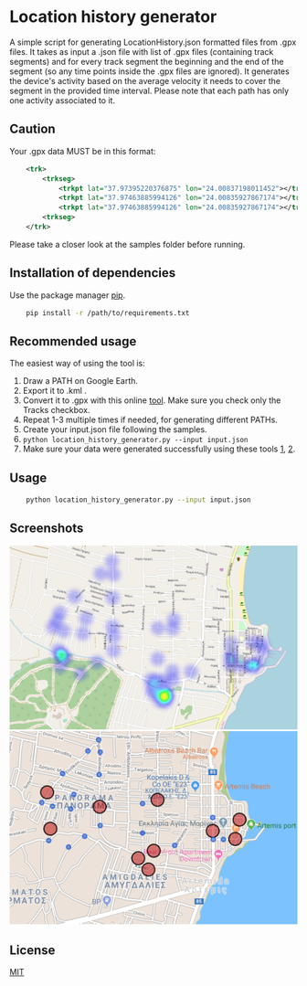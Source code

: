# Location history generator

A simple script for generating LocationHistory.json formatted files from .gpx files.
It takes as input a .json file with list of .gpx files (containing track segments) and for every track segment
the beginning and the end of the segment (so any time points inside the .gpx files are ignored).
It generates the device's activity based on the average velocity it needs to cover the segment
in the provided time interval. Please note that each path has only one activity associated to it.

## Caution

Your .gpx data MUST be in this format:
```xml
    <trk>
        <trkseg>
            <trkpt lat="37.97395220376875" lon="24.00837198011452"></trkpt>
            <trkpt lat="37.97463885994126" lon="24.00835927867174"></trkpt>
            <trkpt lat="37.97463885994126" lon="24.00835927867174"></trkpt>
        <trkseg>
    </trk>
```
Please take a closer look at the samples folder before running.

## Installation of dependencies

Use the package manager [pip](https://pip.pypa.io/en/stable/).

```bash
    pip install -r /path/to/requirements.txt
```

## Recommended usage

The easiest way of using the tool is:
1. Draw a PATH on Google Earth.
2. Export it to .kml .
3. Convert it to .gpx with this online [tool](https://kml2gpx.com/). Make sure you check only the Tracks checkbox.
4. Repeat 1-3 multiple times if needed, for generating different PATHs.
5. Create your input.json file following the samples.
6. `python location_history_generator.py --input input.json`
7. Make sure your data were generated successfully using these tools [1](https://locationhistoryvisualizer.com/heatmap/), [2](http://theyhaveyour.info/).


## Usage

```bash
    python location_history_generator.py --input input.json
```

## Screenshots

![Alt text](/screenshots/screenshot1.png)
![Alt text](/screenshots/screenshot2.png)


## License
[MIT](https://choosealicense.com/licenses/mit/)
